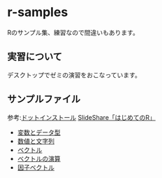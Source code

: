 # r-samples
Rのサンプル集、練習なので間違いもあります。

## 実習について
デスクトップでゼミの演習をおこなっています。

## サンプルファイル
参考:[ドットインストール](http://dotinstall.com/lessons/basic_r)
     [SlideShare「はじめてのR」](http://www.slideshare.net/m884/japan-r-15432969)
- [変数とデータ型](sample/sample01.R)
- [数値と文字列](sample/sample02.R)
- [ベクトル](sample/sample03.R)
- [ベクトルの演算](sample/sample04.R)
- [因子ベクトル](sample/sample05.R)